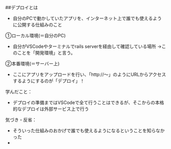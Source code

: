 ##デプロイとは
- 自分のPCで動かしていたアプリを、インターネット上で誰でも使えるように公開する仕組みのこと

①ローカル環境(＝自分のPC)
- 自分がVSCodeやターミナルでrails serverを経由して確認している場所
→このことを「開発環境」と言う。

②本番環境(＝サーバー上)
- ここにアプリをアップロードを行い、「http://〜」のようにURLからアクセスするようにするのが「デプロイ」！


学んだこと：
- デプロイの準備まではVSCodeで全て行うことはできるが、そこからの本格的なデプロイは外部サービス上で行う


気づき・反省：
- そういった仕組みのおかげで誰でも使えるようになるということを知らなかった
- 

